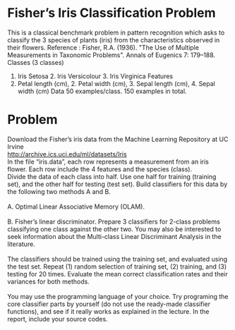 Fisher’s Iris Classification Problem
===
This is a classical benchmark problem in pattern recognition which asks to classify the 3 species of plants (iris) from the characteristics observed in their flowers.
Reference : Fisher, R.A. (1936). "The Use of Multiple Measurements in Taxonomic Problems". Annals of Eugenics 7: 179–188.
<br>
Classes (3 classes)
1. Iris Setosa 2. Iris Versicolour 3. Iris Virginica
Features
1. Petal length (cm), 2. Petal width (cm), 3. Sepal length (cm), 4. Sepal width (cm)
Data
50 examples/class. 150 examples in total.

Problem
===
Download the Fisher’s iris data from the Machine Learning Repository at UC Irvine
<br>
http://archive.ics.uci.edu/ml/datasets/Iris
<br>
In the file “iris.data”, each row represents a measurement from an iris flower. Each row include the 4 features and the species (class).
<br>
Divide the data of each class into half. Use one half for training (training set), and the other half for testing (test set). Build classifiers for this data by the following two methods A and B.
<br><br>
A. Optimal Linear Associative Memory (OLAM).
<br><br>
B. Fisher’s linear discriminator. Prepare 3 classifiers for 2-class problems classifying one class against the other two. You may also be interested to seek information about the Multi-class Linear Discriminant Analysis in the literature.
<br><br>
The classifiers should be trained using the training set, and evaluated using the test set. Repeat (1) random selection of training set, (2) training, and (3) testing for 20 times. Evaluate the mean correct classification rates and their variances for both methods.
<br><br>
You may use the programming language of your choice. Try programing the core classifier parts by yourself (do not use the ready-made classifier functions), and see if it really works as explained in the lecture. In the report, include your source codes.
